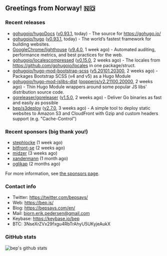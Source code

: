 ## Greetings from Norway! 🇳🇴

### Recent releases
- [gohugoio/hugoDocs](https://github.com/gohugoio/hugoDocs) ([v0.93.1](https://github.com/gohugoio/hugoDocs/releases/tag/v0.93.1), today) - The source for https://gohugo.io/
- [gohugoio/hugo](https://github.com/gohugoio/hugo) ([v0.93.1](https://github.com/gohugoio/hugo/releases/tag/v0.93.1), today) - The world’s fastest framework for building websites.
- [GoogleChrome/lighthouse](https://github.com/GoogleChrome/lighthouse) ([v9.4.0](https://github.com/GoogleChrome/lighthouse/releases/tag/v9.4.0), 1 week ago) - Automated auditing, performance metrics, and best practices for the web.
- [gohugoio/localescompressed](https://github.com/gohugoio/localescompressed) ([v0.15.0](https://github.com/gohugoio/localescompressed/releases/tag/v0.15.0), 2 weeks ago) - The locales from https://github.com/gohugoio/locales in one package/struct.
- [gohugoio/hugo-mod-bootstrap-scss](https://github.com/gohugoio/hugo-mod-bootstrap-scss) ([v5.20101.20300](https://github.com/gohugoio/hugo-mod-bootstrap-scss/releases/tag/v5.20101.20300), 2 weeks ago) - Packages Bootstrap SCSS (v4 and v5) as a Hugo Module
- [gohugoio/hugo-mod-jslibs-dist](https://github.com/gohugoio/hugo-mod-jslibs-dist) ([popperjs/v2.21100.20000](https://github.com/gohugoio/hugo-mod-jslibs-dist/releases/tag/popperjs%2Fv2.21100.20000), 2 weeks ago) - Thin Hugo Module wrappers around some popular JS libs&#39; distribution source code.
- [goreleaser/goreleaser](https://github.com/goreleaser/goreleaser) ([v1.5.0](https://github.com/goreleaser/goreleaser/releases/tag/v1.5.0), 2 weeks ago) - Deliver Go binaries as fast and easily as possible
- [bep/s3deploy](https://github.com/bep/s3deploy) ([v2.7.0](https://github.com/bep/s3deploy/releases/tag/v2.7.0), 3 weeks ago) - A simple tool to deploy static websites to Amazon S3 and CloudFront with Gzip and custom headers support (e.g. &#34;Cache-Control&#34;)


### Recent sponsors (big thank you!)

- [stephlocke](https://github.com/stephlocke) (1 week ago)
- [bitfront-se](https://github.com/bitfront-se) (2 weeks ago)
- [midzer](https://github.com/midzer) (3 weeks ago)
- [xandermann](https://github.com/xandermann) (1 month ago)
- [oglikap](https://github.com/oglikap) (2 months ago)

For more information, see [the sponsors page](https://github.com/sponsors/bep/).

### Contact info
- Twitter: https://twitter.com/bepsays/
- Web: https://bep.is/
- Blog: https://bepsays.com/en/
- Mail: bjorn.erik.pedersen@gmail.com
- Keybase: https://keybase.io/bep
- BTC: 3NseXrZVx29fxgu4RbTrAhyU5UKyjeAukX


### GitHub stats
![bep's github stats](https://github-readme-stats.vercel.app/api?username=bep&count_private=true&hide_title=true)

